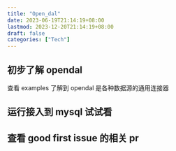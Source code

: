 ```yaml
---
title: "Open_dal"
date: 2023-06-19T21:14:19+08:00
lastmod: 2023-12-20T21:14:19+08:00
draft: false
categories: ["Tech"]
---
```

## 初步了解 opendal
查看 examples 
了解到 opendal 是各种数据源的通用连接器

## 运行接入到 mysql 试试看

## 查看 good first issue 的相关 pr


